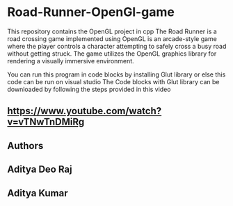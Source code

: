 # Road-Runner-OpenGl-game
This repository contains the OpenGL project in cpp
The Road Runner is a road crossing game implemented using OpenGL is an
arcade-style game where the player controls a character attempting to safely cross a busy road without
getting struck. The game utilizes the OpenGL graphics library for rendering a visually immersive
environment.

You can run this program in code blocks by installing Glut library or else this code can be run on visual studio
The Code blocks with Glut library can be downloaded by following the steps provided in this video
## https://www.youtube.com/watch?v=vTNwTnDMiRg
## Authors 
## Aditya Deo Raj 
## Aditya Kumar
